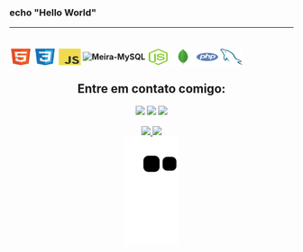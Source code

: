 <h3> echo "Hello World"

<hr>

<h4> 
  
<div style="display: inline_block; align="center;"><br>
  <img align="center" alt="Meira-HTML" height="30" width="40" src="https://raw.githubusercontent.com/devicons/devicon/master/icons/html5/html5-original.svg">
  <img align="center" alt="Meira-CSS" height="30" width="40" src="https://raw.githubusercontent.com/devicons/devicon/master/icons/css3/css3-original.svg">
  <img align="center" alt="Meira-js" height="30" width="40" src="https://raw.githubusercontent.com/devicons/devicon/master/icons/javascript/javascript-original.svg">
    <img align="center" alt="Meira-MySQL" height="30" width="40" src="https://raw.githubusercontent.com/devicons/devicon/master/icons/reactjavascript/reactjavascript-plain.svg">
  <img align="center" alt="Meira-node" height="30" width="40" src="https://raw.githubusercontent.com/devicons/devicon/master/icons/nodejs/nodejs-original.svg">
    <img align="center" alt="Meira-node" height="30" width="40" src="https://raw.githubusercontent.com/devicons/devicon/master/icons/mongodb/mongodb-original.svg">
  <img align="center" alt="Meira-PHP" height="30" width="40" src="https://raw.githubusercontent.com/devicons/devicon/master/icons/php/php-plain.svg">
  <img align="center" alt="Meira-MySQL" height="30" width="40" src="https://raw.githubusercontent.com/devicons/devicon/master/icons/mysql/mysql-plain.svg">
</div>
  
</h4>
<div align="center">
<h2> Entre em contato comigo: </h2>
  
<div>
  <a href="http://arthurmeiraprog@gmail.com/" target="_blank"><img src="https://img.shields.io/badge/-Gmail-%230077B5?style=for-the-badge&logo=Gmail&logoColor=white" target="_blank"></a> 
  <a href="https://instagram.com/meiradev" target="_blank"><img src="https://img.shields.io/badge/-Instagram-%23E4405F?style=for-the-badge&logo=instagram&logoColor=white" target="_blank"></a>
  <a href="https://www.linkedin.com/in/arthur-meira-191737215/" target="_blank"><img src="https://img.shields.io/badge/-LinkedIn-%230077B5?style=for-the-badge&logo=linkedin&logoColor=white" target="_blank"></a> 
   
</div>
 
</div>
</div>
<br>
<div align="center" dir="auto">
  
<div align="center">
  <a href="https://github.com/arthurmeira">
  <img height="180em" src="https://github-readme-stats.vercel.app/api?username=arthurmeira&show_icons=true&theme=cobalt&include_all_commits=true&count_private=true"/>
  <img height="180em" src="https://github-readme-stats.vercel.app/api/top-langs/?username=arthurmeira&layout=compact&langs_count=7&theme=cobalt"/>
</div>
  
 
  
<img src="https://github.com/arthurmeira/arthurmeira/raw/output/github-contribution-grid-snake.svg" alt="snake gif" style="max-width: 100%;">
